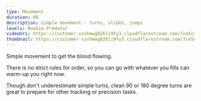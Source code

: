 ```yaml
---
type: Movement
duration: 60
description: Simple movement - turns, slides, jumps
levels: Rookie-Predator
videoUri: https://customer-xzvhmwg826li9fy3.cloudflarestream.com/7ce5cd34d01361aa7031ba7c5b51f8fa/downloads/default.mp4
thumbnail: https://customer-xzvhmwg826li9fy3.cloudflarestream.com/7ce5cd34d01361aa7031ba7c5b51f8fa/thumbnails/thumbnail.jpg
---
```


Simple movement to get the blood flowing.

There is no strict rules for order, so you can go with whatever you fills can warm-up you right now.

Though don't underestimate simple turns, clean 90 or 180 degree turns are great to prepare for other tracking or precision tasks.
